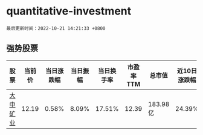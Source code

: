 # quantitative-investment

`最后更新时间：2022-10-21 14:21:33 +0800`

## 强势股票

|股票|当前价|当日涨跌幅|当日振幅|当日换手率|市盈率TTM|总市值|近10日涨跌幅|
|----|----|----|----|----|----|----|----|
|[大中矿业](https://xueqiu.com/S/SZ001203)|12.19|0.58%|8.09%|17.51%|12.39|183.98亿|24.39%|
